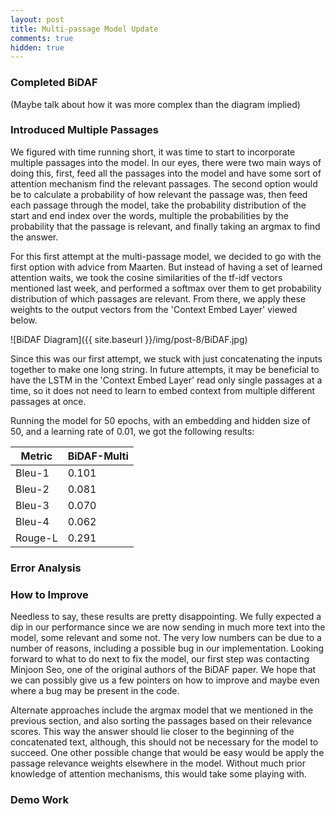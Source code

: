 ```yaml
---
layout: post
title: Multi-passage Model Update
comments: true
hidden: true
---
```


### [](#header-3)Completed BiDAF
(Maybe talk about how it was more complex than the diagram implied)


### [](#header-3)Introduced Multiple Passages
We figured with time running short, it was time to start to incorporate multiple passages into the model. In our eyes, there were two main ways of doing this, first, feed all the passages into the model and have some sort of attention mechanism find the relevant passages. The second option would be to calculate a probability of how relevant the passage was, then feed each passage through the model, take the probability distribution of the start and end index over the words, multiple the probabilities by the probability that the passage is relevant, and finally taking an argmax to find the answer.

For this first attempt at the multi-passage model, we decided to go with the first option with advice from Maarten. But instead of having a set of learned attention waits, we took the cosine similarities of the tf-idf vectors mentioned last week, and performed a softmax over them to get probability distribution of which passages are relevant. From there, we apply these weights to the output vectors from the 'Context Embed Layer' viewed below.

![BiDAF Diagram]({{ site.baseurl }}/img/post-8/BiDAF.jpg)<br/>

Since this was our first attempt, we stuck with just concatenating the inputs together to make one long string. In future attempts, it may be beneficial to have the LSTM in the 'Context Embed Layer' read only single passages at a time, so it does not need to learn to embed context from multiple different passages at once.

Running the model for 50 epochs, with an embedding and hidden size of 50, and a learning rate of 0.01, we got the following results:

| Metric  | BiDAF-Multi |
| ------- | ------------------ |
| Bleu-1  | 0.101 |
| Bleu-2  | 0.081 |
| Bleu-3  | 0.070 |
| Bleu-4  | 0.062 |
| Rouge-L | 0.291 |

### [](#header-3)Error Analysis

### [](#header-3)How to Improve
Needless to say, these results are pretty disappointing. We fully expected a dip in our performance since we are now sending in much more text into the model, some relevant and some not. The very low numbers can be due to a number of reasons, including a possible bug in our implementation. Looking forward to what to do next to fix the model, our first step was contacting Minjoon Seo, one of the original authors of the BiDAF paper. We hope that we can possibly give us a few pointers on how to improve and maybe even where a bug may be present in the code.

Alternate approaches include the argmax model that we mentioned in the previous section, and also sorting the passages based on their relevance scores. This way the answer should lie closer to the beginning of the concatenated text, although, this should not be necessary for the model to succeed. One other possible change that would be easy would be apply the passage relevance weights elsewhere in the model. Without much prior knowledge of attention mechanisms, this would take some playing with.

### [](#header-3)Demo Work